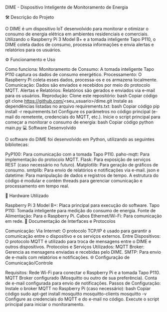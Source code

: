 DIME - Dispositivo Inteligente de Monitoramento de Energia

🛠 Descrição do Projeto

O DIME é um dispositivo IoT desenvolvido para monitorar e otimizar o consumo de energia elétrica em ambientes residenciais e comerciais. Utilizando o Raspberry Pi 3 Model B+ e a tomada inteligente Tapo P110, o DIME coleta dados de consumo, processa informações e envia alertas e relatórios para os usuários.

⚙️ Funcionamento e Uso

Como funciona:
Monitoramento de Consumo: A tomada inteligente Tapo P110 captura os dados de consumo energético.
Processamento: O Raspberry Pi coleta esses dados, processa-os e os armazena localmente.
Comunicação: Dados são enviados e recebidos por meio do protocolo MQTT.
Alertas e Relatórios: Relatórios são gerados e enviados via e-mail para os usuários.
Reprodução:
Clone este repositório:
bash
Copiar código
git clone https://github.com/<seu_usuario>/dime.git
Instale as dependências listadas no arquivo requirements.txt:
bash
Copiar código
pip install -r requirements.txt
Configure os parâmetros no código principal (e-mail do remetente, credenciais do MQTT, etc.).
Inicie o script principal para começar a monitorar o consumo de energia:
bash
Copiar código
python main.py
💻 Software Desenvolvido

O software do DIME foi desenvolvido em Python, utilizando as seguintes bibliotecas:

PyP100: Para comunicação com a tomada Tapo P110.
paho-mqtt: Para implementação do protocolo MQTT.
Flask: Para exposição de serviços REST (caso necessário no futuro).
Matplotlib: Para geração de gráficos de consumo.
smtplib: Para envio de relatórios e notificações via e-mail.
json e datetime: Para manipulação de dados e registros de tempo.
A estrutura do código é modular e contém threads para gerenciar comunicação e processamento em tempo real.

🔧 Hardware Utilizado

Raspberry Pi 3 Model B+: Placa principal para execução do software.
Tapo P110: Tomada inteligente para medição do consumo de energia.
Fonte de Alimentação: Para o Raspberry Pi.
Cabos Ethernet/Wi-Fi: Para comunicação em rede.
📡 Documentação de Interfaces e Protocolos

Comunicação:
Via Internet: O protocolo TCP/IP é usado para garantir a comunicação entre o dispositivo e os serviços externos.
Entre Dispositivos: O protocolo MQTT é utilizado para troca de mensagens entre o DIME e outros dispositivos.
Protocolos e Serviços Utilizados:
MQTT Broker: Gerencia as mensagens enviadas e recebidas pelo DIME.
SMTP: Para envio de e-mails com relatórios e notificações.
🌐 Configuração de Comunicação/Controle

Requisitos:
Rede Wi-Fi para conectar o Raspberry Pi e a tomada Tapo P110.
MQTT Broker configurado (Mosquitto ou outro de sua preferência).
Conta de e-mail configurada para envio de notificações.
Passos de Configuração:
Instale o broker MQTT no Raspberry Pi (caso necessário):
bash
Copiar código
sudo apt-get install mosquitto mosquitto-clients
mosquitto -v
Configure as credenciais do MQTT e do e-mail no código.
Execute o script principal para iniciar o monitoramento.

